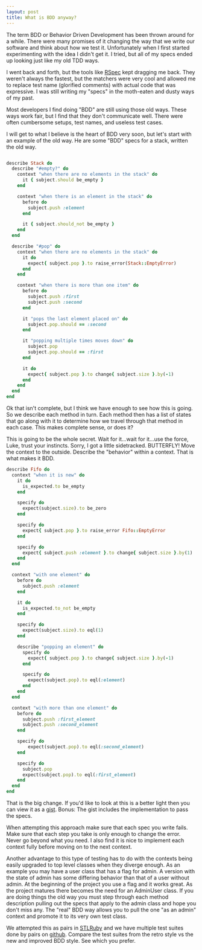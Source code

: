 ```yaml
---
layout: post
title: What is BDD anyway?
---
```


The term BDD or Behavior Driven Development has been thrown around for a
while. There were many promises of it changing the way that we write our
software and think about how we test it. Unfortunately when I first
started experimenting with the idea I didn't get it. I tried, but all of
my specs ended up looking just like my old TDD ways.

I went back and forth, but the tools like [RSpec](https://github.com/rspec)
kept dragging me back. They weren't always the fastest, but the matchers
were very cool and allowed me to replace test name (glorified comments)
with actual code that was expressive. I was still writing my "specs" in
the moth-eaten and dusty ways of my past.

Most developers I find doing "BDD" are still using those old ways. These
ways work fair, but I find that they don't communicate well. There were
often cumbersome setups, test names, and useless test cases.

I will get to what I believe is the heart of BDD very soon, but let's
start with an example of the old way. He are some "BDD" specs for a
stack, written the old way.

~~~ruby

describe Stack do
  describe "#empty?" do
    context "when there are no elements in the stack" do
      it { subject.should be_empty }
    end

    context "when there is an element in the stack" do
      before do
        subject.push :element
      end

      it { subject.should_not be_empty }
    end
  end

  describe "#pop" do
    context "when there are no elements in the stack" do
      it do
        expect{ subject.pop }.to raise_error(Stack::EmptyError)
      end
    end

    context "when there is more than one item" do
      before do
        subject.push :first
        subject.push :second
      end

      it "pops the last element placed on" do
        subject.pop.should == :second
      end

      it "popping multiple times moves down" do
        subject.pop
        subject.pop.should == :first
      end

      it do
        expect{ subject.pop }.to change{ subject.size }.by(-1)
      end
    end
  end
end
~~~

Ok that isn't complete, but I think we have enough to see how this is
going. So we describe each method in turn. Each method then has a list
of states that go along with it to determine how we travel through that
method in each case. This makes complete sense, or does it?

This is going to be the whole secret. Wait for it...wait for it...use
the force, Luke, trust your instincts. Sorry, I got a little
sidetracked. BUTTERFLY! Move the context to the outside. Describe the
"behavior" within a context. That is what makes it BDD.

~~~ruby
describe Fifo do
  context "when it is new" do
    it do
      is_expected.to be_empty
    end

    specify do
      expect(subject.size).to be_zero
    end

    specify do
      expect{ subject.pop }.to raise_error Fifo::EmptyError
    end

    specify do
      expect{ subject.push :element }.to change{ subject.size }.by(1)
    end
  end

  context "with one element" do
    before do
      subject.push :element
    end

    it do
      is_expected.to_not be_empty
    end

    specify do
      expect(subject.size).to eql(1)
    end

    describe "popping an element" do
      specify do
        expect{ subject.pop }.to change{ subject.size }.by(-1)
      end

      specify do
        expect(subject.pop).to eql(:element)
      end
    end
  end

  context "with more than one element" do
    before do
      subject.push :first_element
      subject.push :second_element
    end

    specify do
        expect(subject.pop).to eql(:second_element)
    end

    specify do
      subject.pop
      expect(subject.pop).to eql(:first_element)
    end
  end
end
~~~

That is the big change. If you'd like to look at this is a better light
then you can view it as a
[gist](https://gist.github.com/adkron/10799883#file-bdd-rb). Bonus: The
gist includes the implementation to pass the specs.

When attempting this approach make sure that each spec you write fails.
Make sure that each step you take is only enough to change the error.
Never go beyond what you need. I also find it is nice to implement each
context fully before moving on to the next context.

Another advantage to this type of testing has to do with the contexts
being easily upgraded to top level classes when they diverge enough. As
an example you may have a user class that has a flag for admin. A
version with the state of admin has some differing behavior than that of
a user without admin. At the beginning of the project you use a flag and
it works great. As the project matures there becomes the need for an
AdminUser class. If you are doing things the old way you must step
through each method description pulling out the specs that apply to the
admin class and hope you don't miss any. The "real" BDD way allows you
to pull the one "as an admin" context and promote it to its very own
test class.

We attempted this as pairs in [STLRuby](http://www.meetup.com/stlruby/)
and we have multiple test suites done by pairs on
[github](https://github.com/stlruby/tdd_bdd_stacks). Compare the test
suites from the retro style vs the new and improved BDD style. See which
you prefer.
